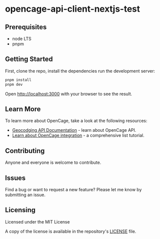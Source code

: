 # opencage-api-client-nextjs-test

## Prerequisites

- node LTS
- pnpm

## Getting Started

First, clone the repo, install the dependencies run the development server:

```bash
pnpm install
pnpm dev
```

Open [http://localhost:3000](http://localhost:3000) with your browser to see the result.

## Learn More

To learn more about OpenCage, take a look at the following resources:

- [Geocodging API Documentation](https://opencagedata.com/api) - learn about OpenCage API.
- [Learn about OpenCage integration](https://opencagedata.com/sdks) - a comprehensive list tutorial.

## Contributing

Anyone and everyone is welcome to contribute.

## Issues

Find a bug or want to request a new feature? Please let me know by submitting an issue.

## Licensing

Licensed under the MIT License

A copy of the license is available in the repository's [LICENSE](LICENSE) file.
